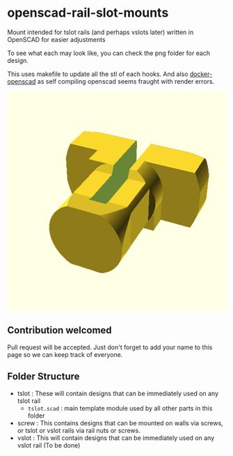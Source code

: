 # openscad-rail-slot-mounts
Mount intended for tslot rails (and perhaps vslots later) written in OpenSCAD for easier adjustments

To see what each may look like, you can check the png folder for each design.

This uses makefile to update all the stl of each hooks. And also [docker-openscad](https://github.com/openscad/docker-openscad) as self compiling openscad seems fraught with render errors.

![](tslot/png/tslot.stl.png)

## Contribution welcomed

Pull request will be accepted. Just don't forget to add your name to this page so we can keep track of everyone.

## Folder Structure

* tslot : These will contain designs that can be immediately used on any tslot rail
    - `tslot.scad` : main template module used by all other parts in this folder
* screw : This contains designs that can be mounted on walls via screws, or tslot or vslot rails via rail nuts or screws.
* vslot : This will contain designs that can be immediately used on any vslot rail (To be done)
